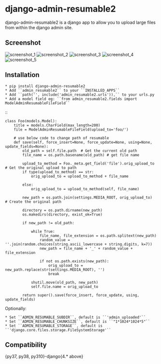 django-admin-resumable2
=========================

django-admin-resumable2 is a django app to allow you to upload large files from within the django admin site.

Screenshot
----------

![screenshot_1](https://github.com/icedreamer-praveen/django-admin-resumable2/blob/master/screenshot/screenshot_1.png)
![screenshot_2](https://github.com/icedreamer-praveen/django-admin-resumable2/blob/master/screenshot/screenshot_2.png)
![screenshot_3](https://github.com/icedreamer-praveen/django-admin-resumable2/blob/master/screenshot/screenshot_3.png)
![screenshot_4](https://github.com/icedreamer-praveen/django-admin-resumable2/blob/master/screenshot/screenshot_4.png)
![screenshot_5](https://github.com/icedreamer-praveen/django-admin-resumable2/blob/master/screenshot/screenshot_5.png)

Installation
------------

    * pip install django-admin-resumable2
    * Add ``admin_resumable2`` to your ``INSTALLED_APPS``
    * Add ``path('', include('admin_resumable2.urls')),`` to your urls.py
    * Add a model field eg: ``from admin_resumable2.fields import ModelAdminResumableFileField``

::

    class Foo(models.Model):
        title = models.CharField(max_length=200)
        file = ModelAdminResumableFileField(upload_to='foo/')

        # use below code to change path of resumable
        def save(self, force_insert=None, force_update=None, using=None, update_fields=None):
            old_path = self.file.path  # Get the current old path
            file_name = os.path.basename(old_path) # get file name

            upload_to_method = Foo._meta.get_field('file').orig_upload_to # Get the original upload to path
            if type(upload_to_method) == str:
                orig_upload_to = upload_to_method + file_name

            else:
                orig_upload_to = upload_to_method(self, file_name)

            new_path = os.path.join(settings.MEDIA_ROOT, orig_upload_to)  # Create the original path

            directory = os.path.dirname(new_path)
            os.makedirs(directory, exist_ok=True)

            if new_path != old_path:
                
                while True:
                    file_name, file_extension = os.path.splitext(new_path)
                    random_value = ''.join(random.choices(string.ascii_lowercase + string.digits, k=7))
                    new_path = file_name + '_' + random_value + file_extension          

                    if not os.path.exists(new_path):
                        orig_upload_to = new_path.replace(str(settings.MEDIA_ROOT), '')
                        break              

                shutil.move(old_path, new_path)
                self.file.name = orig_upload_to

            return super().save(force_insert, force_update, using, update_fields)


Optionally:

    * Set ``ADMIN_RESUMABLE_SUBDIR``, default is ``'admin_uploaded'``
    * Set ``ADMIN_RESUMABLE_CHUNKSIZE``, default is ``"1*1024*1024*5"``
    * Set ``ADMIN_RESUMABLE_STORAGE``, default is ``'django.core.files.storage.FileSystemStorage'`` 

Compatibility
-------------
{py37, py38, py310}-django{4.* above}
